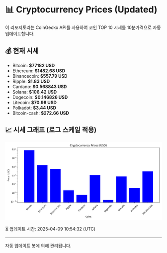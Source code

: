 
# 📊 Cryptocurrency Prices (Updated)

이 리포지토리는 CoinGecko API를 사용하여 코인 TOP 10 시세를 10분가격으로 자동 업데이트합니다.

## 💰 현재 시세
- Bitcoin: **$77182 USD**
- Ethereum: **$1482.68 USD**
- Binancecoin: **$557.79 USD**
- Ripple: **$1.83 USD**
- Cardano: **$0.568843 USD**
- Solana: **$106.42 USD**
- Dogecoin: **$0.146826 USD**
- Litecoin: **$70.98 USD**
- Polkadot: **$3.44 USD**
- Bitcoin-cash: **$272.66 USD**

## 📈 시세 그래프 (로그 스케일 적용)
![Crypto Prices](crypto_prices.png)

⏳ 업데이트 시간: 2025-04-09 10:54:32 (UTC)

---
자동 업데이트 봇에 의해 관리됩니다.

